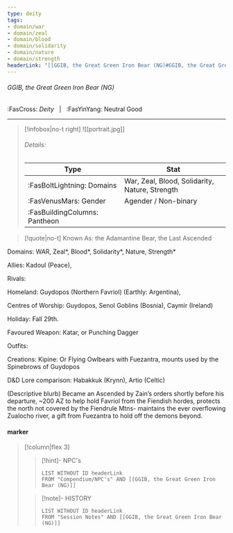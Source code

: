 ```yaml
---
type: deity
tags:
- domain/war
- domain/zeal
- domain/blood
- domain/solidarity
- domain/nature
- domain/strength
headerLink: "[[GGIB, the Great Green Iron Bear (NG)#GGIB, the Great Green Iron Bear (NG)]]"
---
```


###### GGIB, the Great Green Iron Bear (NG)
<span class="sub2">:FasCross: *Deity* &nbsp; | &nbsp; :FasYinYang: Neutral Good</span>
___

> [!infobox|no-t right]
> ![[portrait.jpg]]
> ###### Details:
> | Type | Stat |
> | ---- | ---- |
> | :FasBoltLightning: Domains | War, Zeal, Blood, Solidarity, Nature, Strength |
> | :FasVenusMars: Gender | Agender / Non-binary |
> | :FasBuildingColumns: Pantheon |  |

> [!quote|no-t]
>Known As: the Adamantine Bear, the Last Ascended

Domains: WAR, Zeal*, Blood*, Solidarity*, Nature, Strength*

Allies: Kadoul (Peace), 

Rivals: 

Homeland: Guydopos (Northern Favriol) (Earthly: Argentina), 

Centres of Worship: Guydopos, Senol Goblins (Bosnia), Caymir (Ireland)

Holiday: Fall 29th. 

Favoured Weapon: Katar, or Punching Dagger

Outfits: 

Creations: Kipine: Or Flying Owlbears with Fuezantra, mounts used by the Spinebrows of Guydopos 

D&D Lore comparison: Habakkuk (Krynn), Artio (Celtic)

  

(Descriptive blurb) Became an Ascended by Zain’s orders shortly before his departure, ~200 AZ to help hold Favriol from the Fiendish hordes, protects the north not covered by the Fiendrule Mtns- maintains the ever overflowing Zualocho river, a gift from Fuezantra to hold off the demons beyond.

#### marker
> [!column|flex 3]
>> [!hint]-  NPC's
>>```dataview
>>LIST WITHOUT ID headerLink
>>FROM "Compendium/NPC's" AND [[GGIB, the Great Green Iron Bear (NG)]] 
>
>>[!note]- HISTORY
>>```dataview
>>LIST WITHOUT ID headerLink
>>FROM "Session Notes" AND [[GGIB, the Great Green Iron Bear (NG)]]